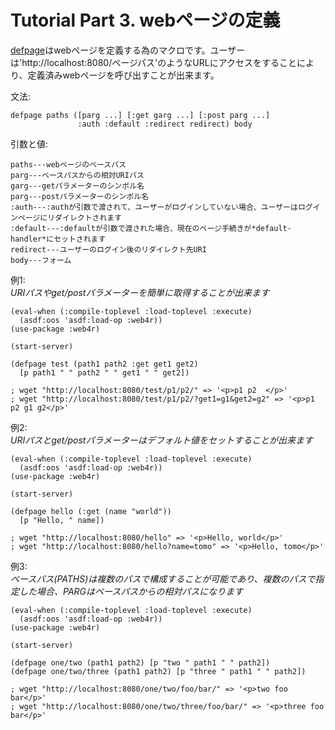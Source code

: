 Tutorial Part 3. webページの定義
=================================
[defpage](http://web4r.org/en/api#defpage)はwebページを定義する為のマクロです。ユーザーは'http://localhost:8080/ページパス'のようなURLにアクセスをすることにより、定義済みwebページを呼び出すことが出来ます。

文法:

    defpage paths ([parg ...] [:get garg ...] [:post parg ...]
                   :auth :default :redirect redirect) body

引数と値:

    paths---webページのベースパス
    parg---ベースパスからの相対URIパス
    garg---getパラメーターのシンボル名
    parg---postパラメーターのシンボル名
    :auth---:authが引数で渡されて、ユーザーがログインしていない場合、ユーザーはログインページにリダイレクトされます
    :default---:defaultが引数で渡された場合、現在のページ手続きが*default-handler*にセットされます
    redirect---ユーザーのログイン後のリダイレクト先URI
    body---フォーム

例1:  
*URIパスやget/postパラメーターを簡単に取得することが出来ます*

    (eval-when (:compile-toplevel :load-toplevel :execute)
      (asdf:oos 'asdf:load-op :web4r))
    (use-package :web4r)

    (start-server)

    (defpage test (path1 path2 :get get1 get2)
      [p path1 " " path2 " " get1 " " get2])

    ; wget "http://localhost:8080/test/p1/p2/" => '<p>p1 p2  </p>'
    ; wget "http://localhost:8080/test/p1/p2/?get1=g1&get2=g2" => '<p>p1 p2 g1 g2</p>'

例2:  
*URIパスとget/postパラメーターはデフォルト値をセットすることが出来ます*

    (eval-when (:compile-toplevel :load-toplevel :execute)
      (asdf:oos 'asdf:load-op :web4r))
    (use-package :web4r)

    (start-server)

    (defpage hello (:get (name "world"))
      [p "Hello, " name])

    ; wget "http://localhost:8080/hello" => '<p>Hello, world</p>'
    ; wget "http://localhost:8080/hello?name=tomo" => '<p>Hello, tomo</p>'

例3:  
*ベースパス(PATHS)は複数のパスで構成することが可能であり、複数のパスで指定した場合、PARGはベースパスからの相対パスになります*

    (eval-when (:compile-toplevel :load-toplevel :execute)
      (asdf:oos 'asdf:load-op :web4r))
    (use-package :web4r)

    (start-server)

    (defpage one/two (path1 path2) [p "two " path1 " " path2])
    (defpage one/two/three (path1 path2) [p "three " path1 " " path2])

    ; wget "http://localhost:8080/one/two/foo/bar/" => '<p>two foo bar</p>'
    ; wget "http://localhost:8080/one/two/three/foo/bar/" => '<p>three foo bar</p>'
